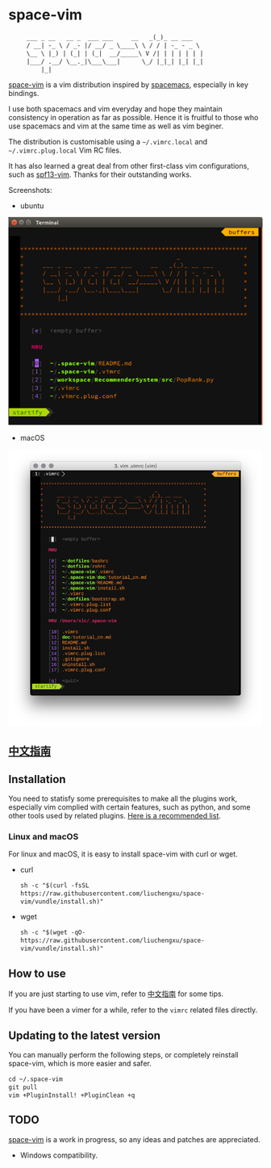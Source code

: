 # space-vim

         ___ _ __   __ _  ___ ___     __   _(_)_ __ ___
         / __| -_ \ / _- |/ __/ _ \____\ \ / / | -_ - _ \ 
         \__ \ |_) | (_| | (_|  __/_____\ V /| | | | | | |
         |___/ .__/ \__._|\___\___|      \_/ |_|_| |_| |_|
             |_|


[space-vim](https://github.com/liuchengxu/space-vim) is a vim distribution inspired by [spacemacs](https://github.com/syl20bnr/spacemacs), especially in key bindings.

I use both spacemacs and vim everyday and hope they maintain consistency in operation as far as possible.
Hence it is fruitful to those who use spacemacs and vim at the same time as well as vim beginer.

The distribution is customisable using a `~/.vimrc.local` and `~/.vimrc.plug.local` Vim RC files.

It has also learned a great deal from other first-class vim configurations, such as [spf13-vim](https://github.com/spf13/spf13-vim).
Thanks for their outstanding works.

Screenshots:

- ubuntu

![ubuntu](doc/img/ubuntu.png)

- macOS

![screenshot](doc/img/screenshot.png)


## [中文指南](doc/tutorial_cn.md)

## Installation

You need to statisfy some prerequisites to make all the plugins work, especially vim complied with certain features, such as python, and some other tools used by related plugins. [Here is a recommended list](doc/tutorial_cn.md#prerequisites).

### Linux and macOS

For linux and macOS, it is easy to install space-vim with curl or wget.

- curl

  ```
  sh -c "$(curl -fsSL https://raw.githubusercontent.com/liuchengxu/space-vim/vundle/install.sh)"
  ```

- wget

  ```
  sh -c "$(wget -qO- https://raw.githubusercontent.com/liuchengxu/space-vim/vundle/install.sh)"
  ```

## How to use

If you are just starting to use vim, refer to [中文指南](doc/tutorial_cn.md) for some tips.

If you have been a vimer for a while, refer to the `vimrc` related files directly.

## Updating to the latest version

You can manually perform the following steps, or completely reinstall space-vim, which is more easier and safer.

```
cd ~/.space-vim
git pull
vim +PluginInstall! +PluginClean +q
```

## TODO

[space-vim](https://github.com/liuchengxu/space-vim) is a work in progress, so any ideas and patches are appreciated.

- Windows compatibility.

